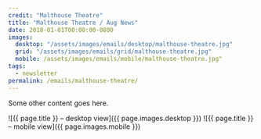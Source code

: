 ```yaml
---
credit: "Malthouse Theatre"
title: "Malthouse Theatre / Aug News"
date: 2018-01-01T00:00:00-0800
images:
  desktop: "/assets/images/emails/desktop/malthouse-theatre.jpg"
  grid: "/assets/images/emails/grid/malthouse-theatre.jpg"
  mobile: /assets/images/emails/mobile/malthouse-theatre.jpg"
tags:
  - newsletter
permalink: /emails/malthouse-theatre/
---
```

Some other content goes here.

![{{ page.title }} – desktop view]({{ page.images.desktop }})
![{{ page.title }} – mobile view]({{ page.images.mobile }})

